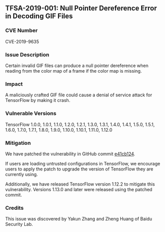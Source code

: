 ## TFSA-2019-001: Null Pointer Dereference Error in Decoding GIF Files

### CVE Number

CVE-2019-9635

### Issue Description

Certain invalid GIF files can produce a null pointer dereference when reading
from the color map of a frame if the color map is missing.

### Impact

A maliciously crafted GIF file could cause a denial of service attack for
TensorFlow by making it crash.

### Vulnerable Versions

TensorFlow 1.0.0, 1.0.1, 1.1.0, 1.2.0, 1.2.1, 1.3.0, 1.3.1, 1.4.0, 1.4.1, 1.5.0,
1.5.1, 1.6.0, 1.7.0, 1.7.1, 1.8.0, 1.9.0, 1.10.0, 1.10.1, 1.11.0, 1.12.0

### Mitigation

We have patched the vulnerability in GitHub commit
[e41cb124](https://github.com/galeone/tensorflow/commit/e41cb124cd0b325821af85cdacd9d8a12e206418).

If users are loading untrusted configurations in TensorFlow, we encourage users
to apply the patch to upgrade the version of TensorFlow they are currently using.

Additionally, we have released TensorFlow version 1.12.2 to mitigate this
vulnerability. Versions 1.13.0 and later were released using the patched commit.

### Credits

This issue was discovered by Yakun Zhang and Zheng Huang of Baidu Security Lab.
